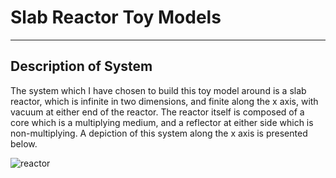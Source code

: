 # Slab Reactor Toy Models

---

## Description of System

The system which I have chosen to build this toy model around is a slab reactor, which is infinite in two dimensions, and finite along the x axis, with vacuum at either end of the reactor. The reactor itself is composed of a core which is a multiplying medium, and a reflector at either side which is non-multiplying. A depiction of this system along the x axis is presented below.

![reactor](https://github.com/HunterBelanger/reactor_slab/blob/master/docs/reacteur.png)

